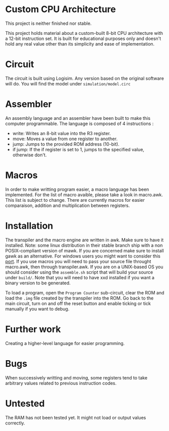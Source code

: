 
# Custom CPU Architecture

This project is neither finished nor stable.

This project holds material about a custom-built 8-bit CPU architecture with a 12-bit instruction set.
It is built for educational purposes only and doesn't hold any real value other than its simplicity and ease of implementation.

# Circuit
The circuit is built using Logisim. Any version based on the original software will do.
You will find the model under ```simulation/model.circ```

# Assembler
An assembly language and an assembler have been built to make this computer programmable.
The language is composed of 4 instructions :
- write: Writes an 8-bit value into the R3 register.
- move: Moves a value from one register to another.
- jump: Jumps to the provided ROM address (10-bit).
- if jump: If the if register is set to 1, jumps to the specified value, otherwise don't.

# Macros
In order to make writting program easier, a macro language has been implemented.
For the list of macro avaible, please take a look in macro.awk.
This list is subject to change.
There are currently macros for easier comparaison, addition and multiplication between registers.

# Installation
The transpiler and the macro engine are written in awk. Make sure to have it installed.
Note: some linux distribution in their stable branch ship with a non POSIX-compliant version of mawk. If you are concerned make sure to install gawk as an alternative.
For windows users you might want to consider this [port](http://gnuwin32.sourceforge.net/packages/gawk.htm).
If you use macros you will need to pass your source file throught macro.awk, then through transpiler.awk.
If you are on a UNIX-based OS you should consider using the ```assemble.sh``` script that will build your source under ```build/```.
Note that you will need to have xxd installed if you want a binary version to be generated.


To load a program, open the ```Program Counter``` sub-circuit, clear the ROM and load the ```.img``` file created by the transpiler into the ROM.
Go back to the main circuit, turn on and off the reset button and enable ticking or tick manually if you want to debug.

# Further work
Creating a higher-level language for easier programming.

# Bugs
When successively writting and moving, some registers tend to take arbitrary values related to previous instruction codes.

# Untested
The RAM has not been tested yet.
It might not load or output values correctly.
